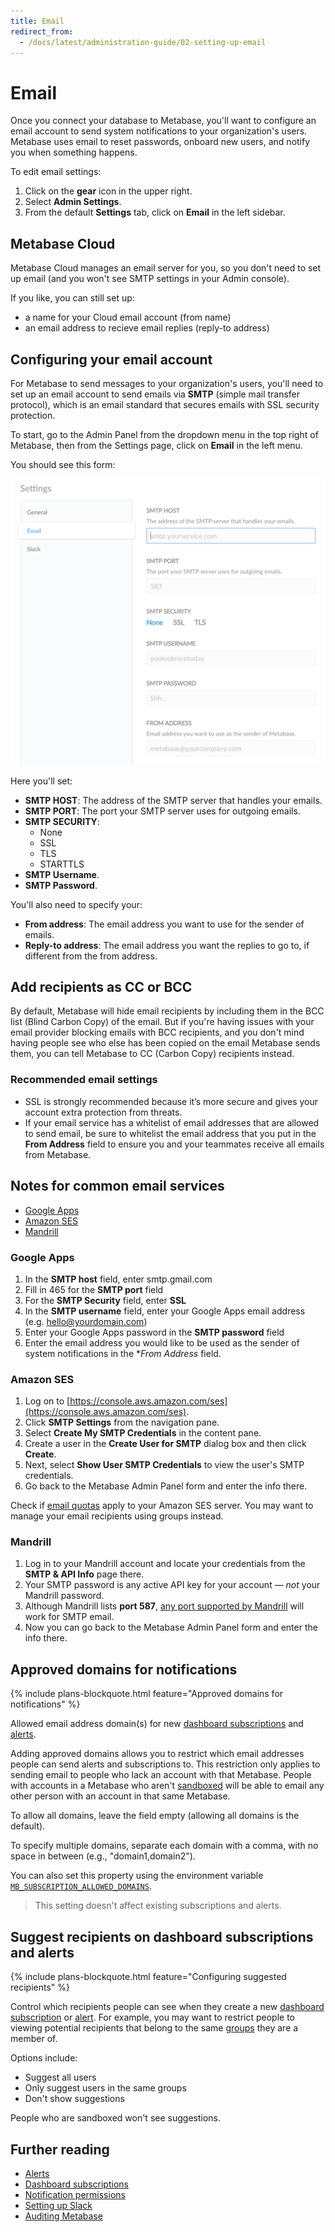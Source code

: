 ```yaml
---
title: Email
redirect_from:
  - /docs/latest/administration-guide/02-setting-up-email
---
```


# Email

Once you connect your database to Metabase, you'll want to configure an email account to send system notifications to your organization's users. Metabase uses email to reset passwords, onboard new users, and notify you when something happens.

To edit email settings:

1. Click on the **gear** icon in the upper right.
2. Select **Admin Settings**.
3. From the default **Settings** tab, click on **Email** in the left sidebar.

## Metabase Cloud

Metabase Cloud manages an email server for you, so you don't need to set up email (and you won't see SMTP settings in your Admin console).

If you like, you can still set up:

- a name for your Cloud email account (from name)
- an email address to recieve email replies (reply-to address)

## Configuring your email account

For Metabase to send messages to your organization's users, you'll need to set up an email account to send emails via **SMTP** (simple mail transfer protocol), which is an email standard that secures emails with SSL security protection.

To start, go to the Admin Panel from the dropdown menu in the top right of Metabase, then from the Settings page, click on **Email** in the left menu.

You should see this form:

![Email Credentials](images/EmailCredentials.png)

Here you'll set:

- **SMTP HOST**: The address of the SMTP server that handles your emails.
- **SMTP PORT**: The port your SMTP server uses for outgoing emails.
- **SMTP SECURITY**:
  - None
  - SSL
  - TLS
  - STARTTLS
- **SMTP Username**.
- **SMTP Password**.

You'll also need to specify your:

- **From address**: The email address you want to use for the sender of emails.
- **Reply-to address**: The email address you want the replies to go to, if different from the from address.

## Add recipients as CC or BCC

By default, Metabase will hide email recipients by including them in the BCC list (Blind Carbon Copy) of the email. But if you're having issues with your email provider blocking emails with BCC recipients, and you don't mind having people see who else has been copied on the email Metabase sends them, you can tell Metabase to CC (Carbon Copy) recipients instead.

### Recommended email settings

- SSL is strongly recommended because it’s more secure and gives your account extra protection from threats.
- If your email service has a whitelist of email addresses that are allowed to send email, be sure to whitelist the email address that you put in the **From Address** field to ensure you and your teammates receive all emails from Metabase.

## Notes for common email services

- [Google Apps](#google-apps)
- [Amazon SES](#amazon-ses)
- [Mandrill](#mandrill)

### Google Apps

1. In the **SMTP host** field, enter smtp.gmail.com
2. Fill in 465 for the **SMTP port** field
3. For the **SMTP Security** field, enter **SSL**
4. In the **SMTP username** field, enter your Google Apps email address (e.g. hello@yourdomain.com)
5. Enter your Google Apps password in the **SMTP password** field
6. Enter the email address you would like to be used as the sender of system notifications in the \*_From Address_ field.

### Amazon SES

1. Log on to [https://console.aws.amazon.com/ses](https://console.aws.amazon.com/ses).
2. Click **SMTP Settings** from the navigation pane.
3. Select **Create My SMTP Credentials** in the content pane.
4. Create a user in the **Create User for SMTP** dialog box and then click **Create**.
5. Next, select **Show User SMTP Credentials** to view the user's SMTP credentials.
6. Go back to the Metabase Admin Panel form and enter the info there.

Check if [email quotas](https://docs.aws.amazon.com/ses/latest/dg/quotas.html) apply to your Amazon SES server. You may want to manage your email recipients using groups instead.

### Mandrill

1. Log in to your Mandrill account and locate your credentials from the **SMTP & API Info** page there.
2. Your SMTP password is any active API key for your account — _not_ your Mandrill password.
3. Although Mandrill lists **port 587**, [any port supported by Mandrill](https://mailchimp.com/developer/transactional/docs/smtp-integration/#the-basics) will work for SMTP email.
4. Now you can go back to the Metabase Admin Panel form and enter the info there.

## Approved domains for notifications

{% include plans-blockquote.html feature="Approved domains for notifications" %}

Allowed email address domain(s) for new [dashboard subscriptions](../dashboards/subscriptions.md) and [alerts](../questions/sharing/alerts.md).

Adding approved domains allows you to restrict which email addresses people can send alerts and subscriptions to. This restriction only applies to sending email to people who lack an account with that Metabase. People with accounts in a Metabase who aren't [sandboxed](../permissions/data-sandboxes.md) will be able to email any other person with an account in that same Metabase.

To allow all domains, leave the field empty (allowing all domains is the default).

To specify multiple domains, separate each domain with a comma, with no space in between (e.g., "domain1,domain2").

You can also set this property using the environment variable [`MB_SUBSCRIPTION_ALLOWED_DOMAINS`](../configuring-metabase/environment-variables.md#mb_subscription_allowed_domains).

> This setting doesn't affect existing subscriptions and alerts.

## Suggest recipients on dashboard subscriptions and alerts

{% include plans-blockquote.html feature="Configuring suggested recipients" %}

Control which recipients people can see when they create a new [dashboard subscription](../dashboards/subscriptions.md) or [alert](../questions/sharing/alerts.md). For example, you may want to restrict people to viewing potential recipients that belong to the same [groups](../people-and-groups/managing.md#groups) they are a member of.

Options include:

- Suggest all users
- Only suggest users in the same groups
- Don't show suggestions

People who are sandboxed won't see suggestions.

## Further reading

- [Alerts](../questions/sharing/alerts.md)
- [Dashboard subscriptions](../dashboards/subscriptions.md)
- [Notification permissions](../permissions/notifications.md)
- [Setting up Slack](./slack.md)
- [Auditing Metabase](../usage-and-performance-tools/audit.md)
